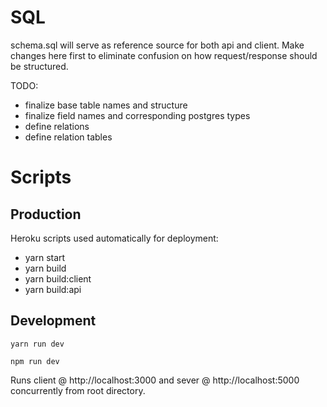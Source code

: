 # SQL

schema.sql will serve as reference source for both api and client. Make changes here first to eliminate confusion on how request/response should be structured.

TODO:

- finalize base table names and structure
- finalize field names and corresponding postgres types
- define relations
- define relation tables

# Scripts

## Production

Heroku scripts used automatically for deployment:

- yarn start
- yarn build
- yarn build:client
- yarn build:api

## Development

```
yarn run dev
```

```
npm run dev
```

Runs client @ http://localhost:3000 and sever @ http://localhost:5000 concurrently from root directory.